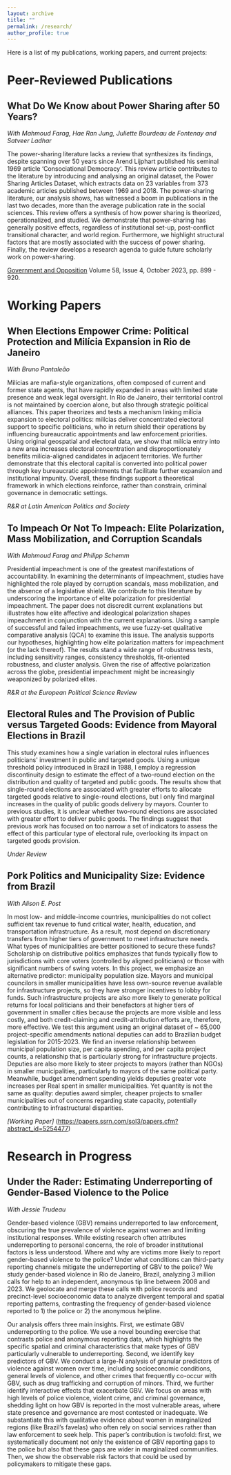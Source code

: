 ```yaml
---
layout: archive
title: ""
permalink: /research/
author_profile: true
---
```


Here is a list of my publications, working papers, and current projects: 

# Peer-Reviewed Publications

## What Do We Know about Power Sharing after 50 Years?

*With Mahmoud Farag, Hae Ran Jung, Juliette Bourdeau de Fontenay and Satveer Ladhar*

The power-sharing literature lacks a review that synthesizes its findings, despite spanning over 50 years since Arend Lijphart published his seminal 1969 article ‘Consociational Democracy’. This review article contributes to the literature by introducing and analysing an original dataset, the Power Sharing Articles Dataset, which extracts data on 23 variables from 373 academic articles published between 1969 and 2018. The power-sharing literature, our analysis shows, has witnessed a boom in publications in the last two decades, more than the average publication rate in the social sciences. This review offers a synthesis of how power sharing is theorized, operationalized, and studied. We demonstrate that power-sharing has generally positive effects, regardless of institutional set-up, post-conflict transitional character, and world region. Furthermore, we highlight structural factors that are mostly associated with the success of power sharing. Finally, the review develops a research agenda to guide future scholarly work on power-sharing.

[Government and Opposition](https://doi.org/10.1017/gov.2022.26) Volume 58, Issue 4, October 2023, pp. 899 - 920.


# Working Papers

## When Elections Empower Crime: Political Protection and Milícia Expansion in Rio de Janeiro

*With Bruno Pantaleão*

Milícias are mafia-style organizations, often composed of current and former state agents, that have rapidly expanded in areas with limited state presence and weak legal oversight. In Rio de Janeiro, their territorial control is not maintained by coercion alone, but also through strategic political alliances. This paper theorizes and tests a mechanism linking milícia expansion to electoral politics: milícias deliver concentrated electoral support to specific politicians, who in return shield their operations by influencing bureaucratic appointments and law enforcement priorities. Using original geospatial and electoral data, we show that milícia entry into a new area increases electoral concentration and disproportionately benefits milícia-aligned candidates in adjacent territories. We further demonstrate that this electoral capital is converted into political power through key bureaucratic appointments that facilitate further expansion and institutional impunity. Overall, these findings support a theoretical framework in which elections reinforce, rather than constrain, criminal governance in democratic settings.

*R&R at Latin American Politics and Society*


## To Impeach Or Not To Impeach: Elite Polarization, Mass Mobilization, and Corruption Scandals

*With Mahmoud Farag and Philipp Schemm*

Presidential impeachment is one of the greatest manifestations of accountability. In examining the determinants of impeachment, studies have highlighted the role played by corruption scandals, mass mobilization, and the absence of a legislative shield. We contribute to this literature by underscoring the importance of elite polarization for presidential impeachment. The paper does not discredit current explanations but illustrates how elite affective and ideological polarization shapes impeachment in conjunction with the current explanations. Using a sample of successful and failed impeachments, we use fuzzy-set qualitative comparative analysis (QCA) to examine this issue. The analysis supports our hypotheses, highlighting how elite polarization matters for impeachment (or the lack thereof). The results stand a wide range of robustness tests, including sensitivity ranges, consistency thresholds, fit-oriented robustness, and cluster analysis. Given the rise of affective polarization across the globe, presidential impeachment might be increasingly weaponized by polarized elites.

*R&R at the European Political Science Review*


## Electoral Rules and The Provision of Public versus Targeted Goods: Evidence from Mayoral Elections in Brazil 

This study examines how a single variation in electoral rules influences politicians' investment in public and targeted goods. Using a unique threshold policy introduced in Brazil in 1988, I employ a regression discontinuity design to estimate the effect of a two-round election on the distribution and quality of targeted and public goods. The results show that single-round elections are associated with greater efforts to allocate targeted goods relative to single-round elections, but I only find marginal increases in the quality of public goods delivery by mayors. Counter to previous studies, it is unclear whether two-round elections are associated with greater effort to deliver public goods. The findings suggest that previous work has focused on too narrow a set of indicators to assess the effect of this particular type of electoral rule, overlooking its impact on targeted goods provision.

*Under Review*


## Pork Politics and Municipality Size: Evidence from Brazil

*With Alison E. Post*

In most low- and middle-income countries, municipalities do not collect sufficient tax revenue to fund critical water, health, education, and transportation infrastructure. As a result, most depend on discretionary transfers from higher tiers of government to meet infrastructure needs. What types of municipalities are better positioned to secure these funds? Scholarship on distributive politics emphasizes that funds typically flow to jurisdictions with core voters (controlled by aligned politicians) or those with significant numbers of swing voters. In this project, we emphasize an alternative predictor: municipality population size. Mayors and municipal councilors in smaller municipalities have less own-source revenue available for infrastructure projects, so they have stronger incentives to lobby for funds. Such infrastructure projects are also more likely to generate political returns for local politicians and their benefactors at higher tiers of government in smaller cities because the projects are more visible and less costly, and both credit-claiming and credit-attribution efforts are, therefore, more effective. We test this argument using an original dataset of \~ 65,000 project-specific amendments national deputies can add to Brazilian budget legislation for 2015-2023. We find an inverse relationship between municipal population size, per capita spending, and per capita project counts, a relationship that is particularly strong for infrastructure projects. Deputies are also more likely to steer projects to mayors (rather than NGOs) in smaller municipalities, particularly to mayors of the same political party. Meanwhile, budget amendment spending yields deputies greater vote increases per Real spent in smaller municipalities. Yet quantity is not the same as quality: deputies award simpler, cheaper projects to smaller municipalities out of concerns regarding state capacity, potentially contributing to infrastructural disparities.

*[Working Paper]* (https://papers.ssrn.com/sol3/papers.cfm?abstract_id=5254477)


#  Research in Progress

## Under the Rader: Estimating Underreporting of Gender-Based Violence to the Police

*With Jessie Trudeau*

Gender-based violence (GBV) remains underreported to law enforcement, obscuring the true prevalence of violence against women and limiting institutional responses. While existing research often attributes underreporting to personal concerns, the role of broader institutional factors is less understood. Where and why are victims more likely to report gender-based violence to the police? Under what conditions can third-party reporting channels mitigate the underreporting of GBV to the police? We study gender-based violence in Rio de Janeiro, Brazil, analyzing 3 million calls for help to an independent, anonymous tip line between 2008 and 2023. We geolocate and merge these calls with police records and precinct-level socioeconomic data to analyze divergent temporal and spatial reporting patterns, contrasting the frequency of gender-based violence reported to 1) the police or 2) the anonymous helpline.

Our analysis offers three main insights. First, we estimate GBV underreporting to the police. We use a novel bounding exercise that contrasts police and anonymous reporting data, which highlights the specific spatial and criminal characteristics that make types of GBV particularly vulnerable to underreporting. Second, we identify key predictors of GBV. We conduct a large-N analysis of granular predictors of violence against women over time, including socioeconomic conditions, general levels of violence, and other crimes that frequently co-occur with GBV, such as drug trafficking and corruption of minors. Third, we further identify interactive effects that exacerbate GBV. We focus on areas with high levels of police violence, violent crime, and criminal governance, shedding light on how GBV is reported in the most vulnerable areas, where state presence and governance are most contested or inadequate. We substantiate this with qualitative evidence about women in marginalized regions (like Brazil’s favelas) who often rely on social services rather than law enforcement to seek help. This paper’s contribution is twofold: first, we systematically document not only the existence of GBV reporting gaps to the police but also that these gaps are wider in marginalized communities. Then, we show the observable risk factors that could be used by policymakers to mitigate these gaps.


